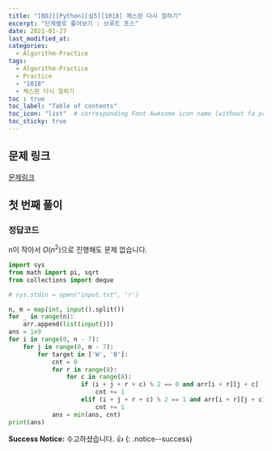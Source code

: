 ```yaml
---
title: "[BOJ][Python][실5][1018] 체스판 다시 칠하기"
excerpt: "단계별로 풀어보기 : 브루트 포스"
date: 2021-01-27
last_modified_at:
categories:
  - Algorithm-Practice
tags:
  - Algorithm-Practice
  - Practice
  - "1018"
  - 체스판 다시 칠하기
toc : true
toc_label: "Table of contents"
toc_icon: "list"  # corresponding Font Awesome icon name (without fa prefix)
toc_sticky: true
---
```


## 문제 링크

[문제링크](https://www.acmicpc.net/problem/1018)  

## 첫 번째 풀이

### 정답코드  

n이 작아서 $O(n^2)$으로 진행해도 문제 없습니다.  



```python
import sys
from math import pi, sqrt
from collections import deque

# sys.stdin = open("input.txt", 'r')

n, m = map(int, input().split())
for _ in range(n):
    arr.append(list(input()))
ans = 1e9
for i in range(0, n - 7):
    for j in range(0, m - 7):
        for target in ['W', 'B']:
            cnt = 0
            for r in range(8):
                for c in range(8):
                    if (i + j + r + c) % 2 == 0 and arr[i + r][j + c] != target:
                        cnt += 1
                    elif (i + j + r + c) % 2 == 1 and arr[i + r][j + c] == target:
                        cnt += 1
            ans = min(ans, cnt)
print(ans)
```   


**Success Notice:**
수고하셨습니다. :+1:
{: .notice--success}